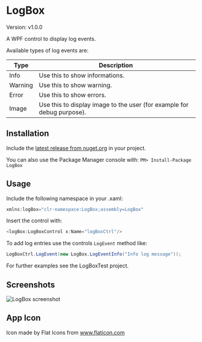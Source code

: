 # LogBox

Version: v1.0.0

A WPF control to display log events.

Available types of log events are:

| Type    | Description                                                            | 
| ------- | ---------------------------------------------------------------------- |
| Info    | Use this to show informations.                                         |
| Warning | Use this to show warning.                                              |
| Error   | Use this to show errors.                                               |
| Image   | Use this to display image to the user (for example for debug purpose). |

## Installation
Include the [latest release from nuget.org](https://www.nuget.org/packages/LogBox/) in your project.

You can also use the Package Manager console with: `PM> Install-Package LogBox`

## Usage
Include the following namespace in your .xaml:
```C#
xmlns:logBox="clr-namespace:LogBox;assembly=LogBox"
```

Insert the control with:
```C#
<logBox:LogBoxControl x:Name="logBoxCtrl"/>
```

To add log entries use the controls `LogEvent` method like:
```C#
LogBoxCtrl.LogEvent(new LogBox.LogEventInfo("Info log message"));
```

For further examples see the LogBoxTest project.

## Screenshots

![LogBox screenshot](LogBoxTest/Screenshots/Screenshot_LogBox.png)

## App Icon
Icon made by Flat Icons from www.flaticon.com